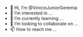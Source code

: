 - 👋 Hi, I’m @VinicioJuniorGeremia
- 👀 I’m interested in ...
- 🌱 I’m currently learning ...
- 💞️ I’m looking to collaborate on ...
- 📫 How to reach me ...

<!---
VinicioJuniorGeremia/VinicioJuniorGeremia is a ✨ special ✨ repository because its `README.md` (this file) appears on your GitHub profile.
You can click the Preview link to take a look at your changes.
--->
